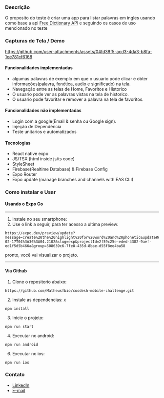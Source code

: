 
### Descrição

O proposito do teste é criar uma app para listar palavras em ingles usando como base a api [Free Dictionary API](https://dictionaryapi.dev/) e seguindo os casos de uso mencionado no teste

### Capturas de Tela / Demo



https://github.com/user-attachments/assets/04fd38f5-acd3-4da3-b8fa-1ce781cf6168



#### Funcionalidades implementadas

- algumas palavras de exemplo em que o usuario pode clicar e obter informações(palavra, fonética, audio e significado) na tela.
- Navegação entre as telas de Home, Favoritos e Historico
- O usuario pode ver as palavras vistas na tela de historico.
- O usuario pode favoritar e remover a palavra na tela de favoritos.

#### Funcionalidades não implementadas

- Login com a google(Email & senha ou Google sign).
- Injeção de Dependência
- Teste unitarios e automatizados

#### Tecnologias

- React native expo
- JS/TSX (html inside js/ts code)
- StyleSheet
- Firebase(Realtime Database) & Firebase Config
- Expo Router
- Expo update (manage branches and channels with EAS CLI)

### Como instalar e Usar

#### Usando o Expo Go

---

1. Instale no seu smartphone:
2. Use o link a seguir, para ter acesso a ultima preview:

```
https://expo.dev/preview/update?message=create%20the%20highlight%20for%20word%20and%20phonetic&updateRuntimeVersion=1.0.0&createdAt=2025-02-17T04%3A36%3A04.210Z&slug=exp&projectId=2f59c25e-eded-4382-9aef-ed1f5d5b466a&group=508639c6-7fe8-435d-8bae-d55f8ee4ba58
```

pronto, você vai visualizar o projeto.

---

#### Via Github

1. Clone o repositorio abaixo:

```
https://github.com/Matheusfbio/coodesh-mobile-challenge.git
```

2. Instale as dependencias:
   x

```
npm install
```

3. Inicie o projeto:

```
npm run start
```

4. Executar no android:

```
npm run android
```

6. Executar no ios:

```
npm run ios
```

### Contato

- [LinkedIn](https://www.linkedin.com/in/matheus-fabio/)
- [E-mail](matheusfabiors@gmail.com)
